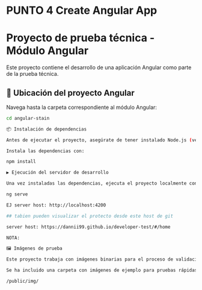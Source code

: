 # PUNTO 4  Create Angular App 

# Proyecto de prueba técnica - Módulo Angular

Este proyecto contiene el desarrollo de una aplicación Angular como parte de la prueba técnica.

## 📁 Ubicación del proyecto Angular

Navega hasta la carpeta correspondiente al módulo Angular:

```bash
cd angular-stain

📦 Instalación de dependencias

Antes de ejecutar el proyecto, asegúrate de tener instalado Node.js (versión recomendada: 18 o superior) y Angular CLI (version utilizada Angualar 18).

Instala las dependencias con:

npm install

▶️ Ejecución del servidor de desarrollo

Una vez instaladas las dependencias, ejecuta el proyecto localmente con:

ng serve 

EJ server host: http://localhost:4200

## tabien pueden visualizar el protecto desde este host de git

server host: https://dannii99.github.io/developer-test/#/home

NOTA:

🖼️ Imágenes de prueba

Este proyecto trabaja con imágenes binarias para el proceso de validación y cálculo.

Se ha incluido una carpeta con imágenes de ejemplo para pruebas rápidas:

/public/img/
